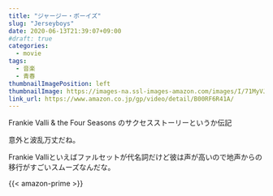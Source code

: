 ```yaml
---
title: "ジャージー・ボーイズ"
slug: "Jerseyboys"
date: 2020-06-13T21:39:07+09:00
#draft: true
categories:
  - movie
tags:
  - 音楽
  - 青春
thumbnailImagePosition: left
thumbnailImage: https://images-na.ssl-images-amazon.com/images/I/71MyVJjRRwL._SX600_.jpg
link_url: https://www.amazon.co.jp/gp/video/detail/B00RF6R41A/
---
```

Frankie Valli & the Four Seasons のサクセスストーリーというか伝記
<!--more-->
意外と波乱万丈だね。

Frankie Valliといえばファルセットが代名詞だけど彼は声が高いので地声からの移行がすごいスムーズなんだな。

{{< amazon-prime >}}
